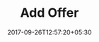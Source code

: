 ---
title: "Add Offer"
date: 2017-09-26T12:57:20+05:30
draft: false
layout: offers-add
property: "Casa Baga"
status: "In Process"
url: /offers/add/casa-baga/
slug: "casa-baga/"

mainmenu:
 offers: true
 addoffer: true

---